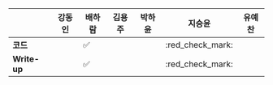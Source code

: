 |              | 강동인 | 배하람 | 김용주 | 박하윤 | 지승윤 | 유예찬 |
| ------------ | ------ | ------ | ------ | ------ | ------ | ------------ |
| **코드**     ||:white_check_mark:|  |        | :red_check_mark:|  |
| **Write-up** ||:white_check_mark:|  |        |:red_check_mark: |  |

